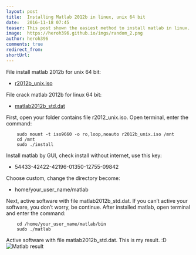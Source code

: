 ```yaml
---
layout: post
title:  Installing Matlab 2012b in linux, unix 64 bit
date:   2016-11-18 07:45
teaser: This post shown the easiest method to install matlab in linux.
image:  https://heroh396.github.io/imgs/random_2.png
author: heroh396
comments: true
redirect_from:
shortUrl: 
---
```

File install matlab 2012b for unix 64 bit:
-   [r2012b_unix.iso](ftp://apache.uib.no/pub/ibiblio/mathlab/iso/R2012b_UNIX.iso)

File crack matlab 2012b for linux 64 bit:
-   [matlab2012b_std.dat](https://drive.google.com/file/d/0BxghKvvmdklCSEVqRnBHSllzazQ/view?usp=sharing)

First, open your folder contains file r2012_unix.iso.
Open terminal, enter the command:

```
	sudo mount -t iso9660 -o ro,loop,noauto r2012b_unix.iso /mnt
	cd /mnt
	sudo ./install
``` 
Install matlab by GUI, check  install without internet, use this key:

-   54433-42422-42196-01350-12755-09842
  
Choose custom, change the directory become:

-   home/your_user_name/matlab
   
Next, active software with file matlab2012b_std.dat. 
If you can’t active your software, you don’t worry, be continue. 
After installed matlab, open terminal and enter the command:
```
	cd /home/your_user_name/matlab/bin
	sudo ./matlab
```
Active software with file matlab2012b_std.dat. 
This is my result. :D
![Matlab result](https://heroh396.github.io/imgs/linux/matlab_result-1024x576.png)
